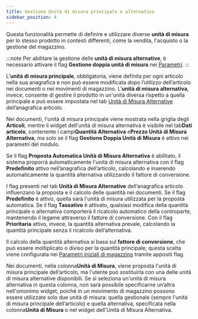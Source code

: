 ```yaml
---
title: Gestione Unità di misura principale e alternativa
sidebar_position: 4
---
```


Questa funzionalità permette di definire e utilizzare diverse **unità di misura** per lo stesso prodotto in contesti differenti, come la vendita, l'acquisto o la gestione del magazzino.

:::note
Per abilitare la gestione delle **unità di misura alternative**, è necessario attivare il flag **Gestione doppia unità di misura** nei [Parametri](/docs/configurations/parameters/sales/dn-parameters).
:::

L'**unità di misura principale**, obbligatoria, viene definita per ogni articolo nella sua anagrafica e non può essere modificata dopo l’utilizzo dell’articolo nei documenti o nei movimenti di magazzino. L'**unità di misura alternativa**, invece, consente di gestire il prodotto in un'unità diversa rispetto a quella principale e può essere impostata nel tab [Unità di Misura Alternative](/docs/erp-home/registers/items/create-new-item) dell’anagrafica articolo.

Nei documenti, l'unità di misura principale viene mostrata nella griglia degli **Articoli**, mentre il widget dell'unità di misura alternativa è visibile nel tab**Dati articolo**, contenente i campi**Quantità Alternativa** e**Prezzo Unità di Misura Alternativa**, ma solo se il flag **Gestione Doppia Unità di Misura** è attivo nei parametri del modulo.

Se il flag **Proposta Automatica Unità di Misura Alternativa** è abilitato, il sistema proporrà automaticamente l'unità di misura alternativa con il flag **Predefinito** attivo nell’anagrafica dell’articolo, calcolando e inserendo automaticamente la quantità alternativa utilizzando il fattore di conversione.

I flag presenti nel tab **Unità di Misura Alternative** dell’anagrafica articolo influenzano la proposta e il calcolo delle quantità nei documenti. Se il flag **Predefinito** è attivo, quella sarà l'unità di misura utilizzata per la proposta automatica. Se il flag **Tassativo** è attivato, qualsiasi modifica della quantità principale o alternativa comporterà il ricalcolo automatico della controparte, mantenendo il legame attraverso il fattore di conversione. Con il flag **Prioritaria** attivo, invece, la quantità alternativa prevale, calcolando la quantità principale senza il ricalcolo dell’alternativa.

Il calcolo della quantità alternativa si basa sul **fattore di conversione**, che può essere moltiplicato o diviso per la quantità principale; questa scelta viene configurata nei [Parametri iniziali di magazzino](/docs/configurations/parameters/logistics/warehouse-initial-parameters/warehouse-parameters) tramite appositi flag.

Nei documenti, nella colonna**Unità di Misura**, viene proposta l'unità di misura principale dell’articolo, ma l'utente può sostituirla con una delle unità di misura alternative disponibili. Se si seleziona un'unità di misura alternativa in questa colonna, non sarà possibile specificarne un’altra nell'omonimo widget, poiché in un movimento di magazzino possono essere utilizzate solo due unità di misura: quella gestionale (sempre l'unità di misura principale dell’articolo) e quella alternativa, specificata nella colonna**Unità di Misura** o nel widget dell'Unità di Misura Alternativa.

